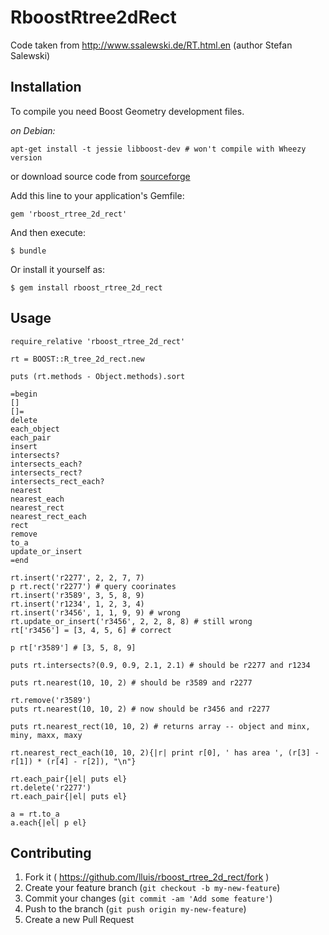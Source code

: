 # RboostRtree2dRect

Code taken from http://www.ssalewski.de/RT.html.en (author Stefan Salewski)

## Installation

To compile you need Boost Geometry development files.

*on Debian:*

    apt-get install -t jessie libboost-dev # won't compile with Wheezy version

or download source code from [sourceforge](http://sourceforge.net/projects/boost/files/boost/1.55.0/)


Add this line to your application's Gemfile:

    gem 'rboost_rtree_2d_rect'

And then execute:

    $ bundle

Or install it yourself as:

    $ gem install rboost_rtree_2d_rect

## Usage

    require_relative 'rboost_rtree_2d_rect'
    
    rt = BOOST::R_tree_2d_rect.new
    
    puts (rt.methods - Object.methods).sort
    
    =begin
    []
    []=
    delete
    each_object
    each_pair
    insert
    intersects?
    intersects_each?
    intersects_rect?
    intersects_rect_each?
    nearest
    nearest_each
    nearest_rect
    nearest_rect_each
    rect
    remove
    to_a
    update_or_insert
    =end
    
    rt.insert('r2277', 2, 2, 7, 7)
    p rt.rect('r2277') # query coorinates
    rt.insert('r3589', 3, 5, 8, 9)
    rt.insert('r1234', 1, 2, 3, 4)
    rt.insert('r3456', 1, 1, 9, 9) # wrong
    rt.update_or_insert('r3456', 2, 2, 8, 8) # still wrong
    rt['r3456'] = [3, 4, 5, 6] # correct
    
    p rt['r3589'] # [3, 5, 8, 9]
    
    puts rt.intersects?(0.9, 0.9, 2.1, 2.1) # should be r2277 and r1234
    
    puts rt.nearest(10, 10, 2) # should be r3589 and r2277
    
    rt.remove('r3589')
    puts rt.nearest(10, 10, 2) # now should be r3456 and r2277
    
    puts rt.nearest_rect(10, 10, 2) # returns array -- object and minx, miny, maxx, maxy
    
    rt.nearest_rect_each(10, 10, 2){|r| print r[0], ' has area ', (r[3] - r[1]) * (r[4] - r[2]), "\n"}
    
    rt.each_pair{|el| puts el}
    rt.delete('r2277')
    rt.each_pair{|el| puts el}
    
    a = rt.to_a
    a.each{|el| p el}

## Contributing

1. Fork it ( https://github.com/lluis/rboost_rtree_2d_rect/fork )
2. Create your feature branch (`git checkout -b my-new-feature`)
3. Commit your changes (`git commit -am 'Add some feature'`)
4. Push to the branch (`git push origin my-new-feature`)
5. Create a new Pull Request
